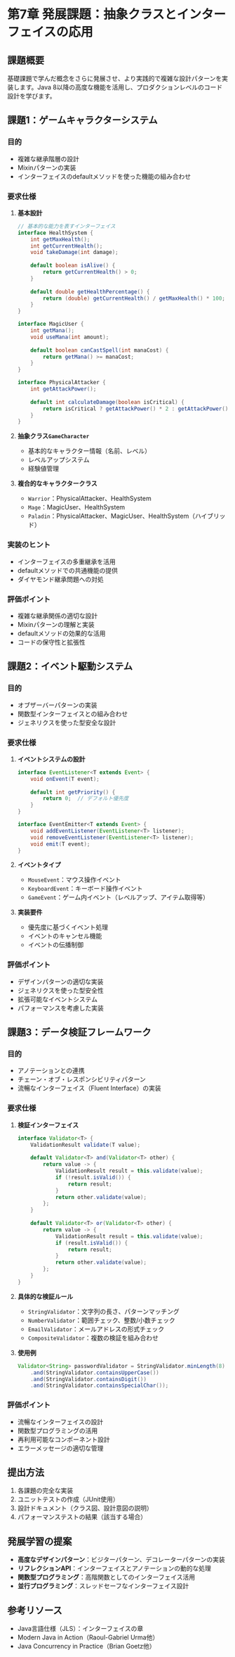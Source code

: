# 第7章 発展課題：抽象クラスとインターフェイスの応用

## 課題概要

基礎課題で学んだ概念をさらに発展させ、より実践的で複雑な設計パターンを実装します。Java 8以降の高度な機能を活用し、プロダクションレベルのコード設計を学びます。

## 課題1：ゲームキャラクターシステム

### 目的
- 複雑な継承階層の設計
- Mixinパターンの実装
- インターフェイスのdefaultメソッドを使った機能の組み合わせ

### 要求仕様

1. **基本設計**
   ```java
   // 基本的な能力を表すインターフェイス
   interface HealthSystem {
       int getMaxHealth();
       int getCurrentHealth();
       void takeDamage(int damage);
       
       default boolean isAlive() {
           return getCurrentHealth() > 0;
       }
       
       default double getHealthPercentage() {
           return (double) getCurrentHealth() / getMaxHealth() * 100;
       }
   }
   
   interface MagicUser {
       int getMana();
       void useMana(int amount);
       
       default boolean canCastSpell(int manaCost) {
           return getMana() >= manaCost;
       }
   }
   
   interface PhysicalAttacker {
       int getAttackPower();
       
       default int calculateDamage(boolean isCritical) {
           return isCritical ? getAttackPower() * 2 : getAttackPower();
       }
   }
   ```

2. **抽象クラス`GameCharacter`**
   - 基本的なキャラクター情報（名前、レベル）
   - レベルアップシステム
   - 経験値管理

3. **複合的なキャラクタークラス**
   - `Warrior`：PhysicalAttacker、HealthSystem
   - `Mage`：MagicUser、HealthSystem
   - `Paladin`：PhysicalAttacker、MagicUser、HealthSystem（ハイブリッド）

### 実装のヒント
- インターフェイスの多重継承を活用
- defaultメソッドでの共通機能の提供
- ダイヤモンド継承問題への対処

### 評価ポイント
- 複雑な継承関係の適切な設計
- Mixinパターンの理解と実装
- defaultメソッドの効果的な活用
- コードの保守性と拡張性

## 課題2：イベント駆動システム

### 目的
- オブザーバーパターンの実装
- 関数型インターフェイスとの組み合わせ
- ジェネリクスを使った型安全な設計

### 要求仕様

1. **イベントシステムの設計**
   ```java
   interface EventListener<T extends Event> {
       void onEvent(T event);
       
       default int getPriority() {
           return 0;  // デフォルト優先度
       }
   }
   
   interface EventEmitter<T extends Event> {
       void addEventListener(EventListener<T> listener);
       void removeEventListener(EventListener<T> listener);
       void emit(T event);
   }
   ```

2. **イベントタイプ**
   - `MouseEvent`：マウス操作イベント
   - `KeyboardEvent`：キーボード操作イベント
   - `GameEvent`：ゲーム内イベント（レベルアップ、アイテム取得等）

3. **実装要件**
   - 優先度に基づくイベント処理
   - イベントのキャンセル機能
   - イベントの伝播制御

### 評価ポイント
- デザインパターンの適切な実装
- ジェネリクスを使った型安全性
- 拡張可能なイベントシステム
- パフォーマンスを考慮した実装

## 課題3：データ検証フレームワーク

### 目的
- アノテーションとの連携
- チェーン・オブ・レスポンシビリティパターン
- 流暢なインターフェイス（Fluent Interface）の実装

### 要求仕様

1. **検証インターフェイス**
   ```java
   interface Validator<T> {
       ValidationResult validate(T value);
       
       default Validator<T> and(Validator<T> other) {
           return value -> {
               ValidationResult result = this.validate(value);
               if (!result.isValid()) {
                   return result;
               }
               return other.validate(value);
           };
       }
       
       default Validator<T> or(Validator<T> other) {
           return value -> {
               ValidationResult result = this.validate(value);
               if (result.isValid()) {
                   return result;
               }
               return other.validate(value);
           };
       }
   }
   ```

2. **具体的な検証ルール**
   - `StringValidator`：文字列の長さ、パターンマッチング
   - `NumberValidator`：範囲チェック、整数/小数チェック
   - `EmailValidator`：メールアドレスの形式チェック
   - `CompositeValidator`：複数の検証を組み合わせ

3. **使用例**
   ```java
   Validator<String> passwordValidator = StringValidator.minLength(8)
       .and(StringValidator.containsUpperCase())
       .and(StringValidator.containsDigit())
       .and(StringValidator.containsSpecialChar());
   ```

### 評価ポイント
- 流暢なインターフェイスの設計
- 関数型プログラミングの活用
- 再利用可能なコンポーネント設計
- エラーメッセージの適切な管理

## 提出方法

1. 各課題の完全な実装
2. ユニットテストの作成（JUnit使用）
3. 設計ドキュメント（クラス図、設計意図の説明）
4. パフォーマンステストの結果（該当する場合）

## 発展学習の提案

- **高度なデザインパターン**：ビジターパターン、デコレーターパターンの実装
- **リフレクションAPI**：インターフェイスとアノテーションの動的な処理
- **関数型プログラミング**：高階関数としてのインターフェイス活用
- **並行プログラミング**：スレッドセーフなインターフェイス設計

## 参考リソース

- Java言語仕様（JLS）：インターフェイスの章
- Modern Java in Action（Raoul-Gabriel Urma他）
- Java Concurrency in Practice（Brian Goetz他）